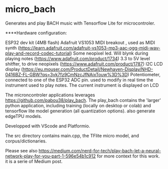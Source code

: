 # micro_bach
Generates and play BACH music with Tensorflow Lite for microcontroler.

****Hardware configuration:

ESP32 dev kit (4MB flash)
Adafruit VS1053 MIDI breakout , used as MIDI synth (https://learn.adafruit.com/adafruit-vs1053-mp3-aac-ogg-midi-wav-play-and-record-codec-tutorial)
Some neopixel led. Will blynk during playing notes (https://www.adafruit.com/product/1734)
3.3 to 5V level shitfter, to drive neopixels (https://www.adafruit.com/product/1787)
I2C LCD display (https://eu.mouser.com/ProductDetail/Newhaven-Display/NHD-0416BZ-FL-GBW?qs=3vk7fz9CmNzcJfNAixTouw%3D%3D)
Potentiometer, connected to one of the ESP32 ADC pin. used to modify in real time the instrument used to play notes. The current instrument is displayed on LCD

The microncontroler applications leverages https://github.com/pabou38/play_bach. The play_bach contains the 'larger' python application, including training (locally on desktop or colab) and tensorflow lite model generation (all quantization options). also generate edgeTPU models.

Developped with VScode and Platformio.

The src directory contains main.cpp, the TFlite micro model, and corpus/dictionaries.

Please see also 
https://medium.com/nerd-for-tech/play-bach-let-a-neural-network-play-for-you-part-1-596e54b1c912 for more context for this work. it is a serie of Medium post.
